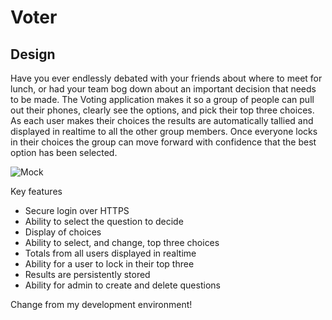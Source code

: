 # Voter

## Design

Have you ever endlessly debated with your friends about where to meet for lunch, or had your team bog down about an important decision that needs to be made. The Voting application makes it so a group of people can pull out their phones, clearly see the options, and pick their top three choices. As each user makes their choices the results are automatically tallied and displayed in realtime to all the other group members. Once everyone locks in their choices the group can move forward with confidence that the best option has been selected.

![Mock](voterMockUI.jpg)

Key features

- Secure login over HTTPS
- Ability to select the question to decide
- Display of choices
- Ability to select, and change, top three choices
- Totals from all users displayed in realtime
- Ability for a user to lock in their top three
- Results are persistently stored
- Ability for admin to create and delete questions

Change from my development environment!